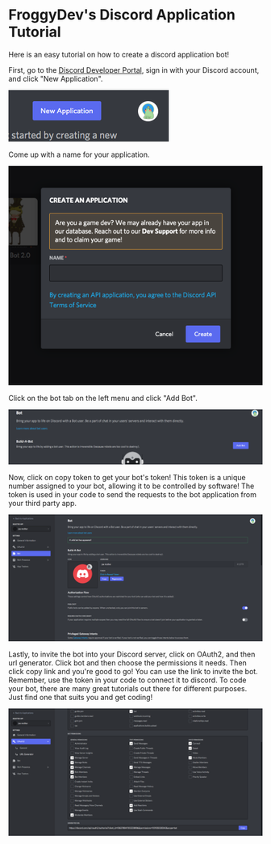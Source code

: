 # FroggyDev's Discord Application Tutorial

Here is an easy tutorial on how to create a discord application bot!

First, go to the [Discord Developer Portal](https://discord.com/developers/applications), sign in with your Discord account, and click "New Application".

![Picture](https://github.com/FroggyDevs/Frog-Bot-2.0/blob/FroggyDevs-flyers/Screen%20Shot%202022-01-27%20at%201.47.39%20PM.png?raw=true)

Come up with a name for your application.

![Picture 2.0](https://github.com/FroggyDevs/Frog-Bot-2.0/blob/FroggyDevs-flyers/Screen%20Shot%202022-01-27%20at%201.53.29%20PM.png?raw=true)

Click on the bot tab on the left menu and click "Add Bot".

![Also a Picture](https://github.com/FroggyDevs/Frog-Bot-2.0/blob/FroggyDevs-flyers/Screen%20Shot%202022-01-27%20at%201.55.42%20PM.png?raw=true)

Now, click on copy token to get your bot's token! This token is a unique number assigned to your bot, allowing it to be controlled by software! The token is used in your code to send the requests to the bot application from your third party app.

![Final Picture](https://github.com/FroggyDevs/Frog-Bot-2.0/blob/FroggyDevs-flyers/Screen%20Shot%202022-01-27%20at%201.59.03%20PM.png?raw=true)

Lastly, to invite the bot into your Discord server, click on OAuth2, and then url generator. Click bot and then choose the permissions it needs. Then click copy link and you're good to go! You can use the link to invite the bot. Remember, use the token in your code to connect it to discord. To code your bot, there are many great tutorials out there for different purposes. Just find one that suits you and get coding!

![Real last image](https://github.com/FroggyDevs/Frog-Bot-2.0/blob/FroggyDevs-flyers/Screen%20Shot%202022-01-27%20at%202.09.50%20PM.png?raw=true)
